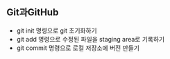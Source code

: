 ## Git과GitHub
* git init 명령으로 git 초기화하기
* git add 명령으로 수정된 파일을 staging area로 기록하기
* git commit 명령으로 로컬 저장소에 버전 만들기
